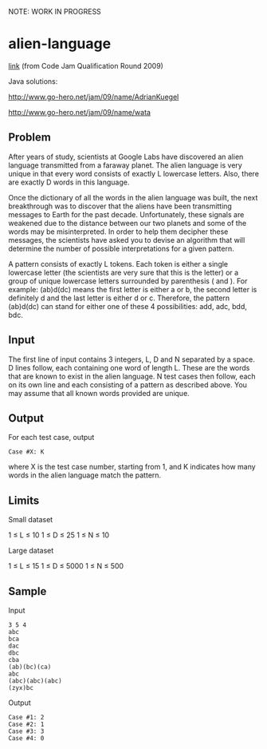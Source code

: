 NOTE: WORK IN PROGRESS

# alien-language

[link](https://code.google.com/codejam/contest/90101/dashboard#s=p0) (from Code Jam Qualification Round 2009)

Java solutions:

http://www.go-hero.net/jam/09/name/AdrianKuegel

http://www.go-hero.net/jam/09/name/wata

## Problem

After years of study, scientists at Google Labs have discovered an alien language transmitted from a faraway planet. The alien language is very unique in that every word consists of exactly L lowercase letters. Also, there are exactly D words in this language.

Once the dictionary of all the words in the alien language was built, the next breakthrough was to discover that the aliens have been transmitting messages to Earth for the past decade. Unfortunately, these signals are weakened due to the distance between our two planets and some of the words may be misinterpreted. In order to help them decipher these messages, the scientists have asked you to devise an algorithm that will determine the number of possible interpretations for a given pattern.

A pattern consists of exactly L tokens. Each token is either a single lowercase letter (the scientists are very sure that this is the letter) or a group of unique lowercase letters surrounded by parenthesis ( and ). For example: (ab)d(dc) means the first letter is either a or b, the second letter is definitely d and the last letter is either d or c. Therefore, the pattern (ab)d(dc) can stand for either one of these 4 possibilities: add, adc, bdd, bdc.

## Input

The first line of input contains 3 integers, L, D and N separated by a space. D lines follow, each containing one word of length L. These are the words that are known to exist in the alien language. N test cases then follow, each on its own line and each consisting of a pattern as described above. You may assume that all known words provided are unique.

## Output

For each test case, output

`Case #X: K`

where X is the test case number, starting from 1, and K indicates how many words in the alien language match the pattern.

## Limits

Small dataset

1 ≤ L ≤ 10
1 ≤ D ≤ 25
1 ≤ N ≤ 10

Large dataset

1 ≤ L ≤ 15
1 ≤ D ≤ 5000
1 ≤ N ≤ 500

## Sample


Input  
```
3 5 4
abc
bca
dac
dbc
cba
(ab)(bc)(ca)
abc
(abc)(abc)(abc)
(zyx)bc
```
Output
```
Case #1: 2
Case #2: 1
Case #3: 3
Case #4: 0
```
